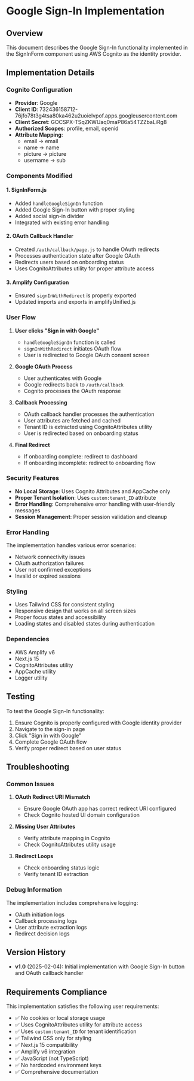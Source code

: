 # Google Sign-In Implementation

## Overview
This document describes the Google Sign-In functionality implemented in the SignInForm component using AWS Cognito as the identity provider.

## Implementation Details

### Cognito Configuration
- **Provider**: Google
- **Client ID**: 732436158712-76jfo78t3g4tsa80ka462u2uoielvpof.apps.googleusercontent.com
- **Client Secret**: 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
- **Authorized Scopes**: profile, email, openid
- **Attribute Mapping**:
  - email → email
  - name → name
  - picture → picture
  - username → sub

### Components Modified

#### 1. SignInForm.js
- Added `handleGoogleSignIn` function
- Added Google Sign-In button with proper styling
- Added social sign-in divider
- Integrated with existing error handling

#### 2. OAuth Callback Handler
- Created `/auth/callback/page.js` to handle OAuth redirects
- Processes authentication state after Google OAuth
- Redirects users based on onboarding status
- Uses CognitoAttributes utility for proper attribute access

#### 3. Amplify Configuration
- Ensured `signInWithRedirect` is properly exported
- Updated imports and exports in amplifyUnified.js

### User Flow

1. **User clicks "Sign in with Google"**
   - `handleGoogleSignIn` function is called
   - `signInWithRedirect` initiates OAuth flow
   - User is redirected to Google OAuth consent screen

2. **Google OAuth Process**
   - User authenticates with Google
   - Google redirects back to `/auth/callback`
   - Cognito processes the OAuth response

3. **Callback Processing**
   - OAuth callback handler processes the authentication
   - User attributes are fetched and cached
   - Tenant ID is extracted using CognitoAttributes utility
   - User is redirected based on onboarding status

4. **Final Redirect**
   - If onboarding complete: redirect to dashboard
   - If onboarding incomplete: redirect to onboarding flow

### Security Features

- **No Local Storage**: Uses Cognito Attributes and AppCache only
- **Proper Tenant Isolation**: Uses `custom:tenant_ID` attribute
- **Error Handling**: Comprehensive error handling with user-friendly messages
- **Session Management**: Proper session validation and cleanup

### Error Handling

The implementation handles various error scenarios:
- Network connectivity issues
- OAuth authorization failures
- User not confirmed exceptions
- Invalid or expired sessions

### Styling

- Uses Tailwind CSS for consistent styling
- Responsive design that works on all screen sizes
- Proper focus states and accessibility
- Loading states and disabled states during authentication

### Dependencies

- AWS Amplify v6
- Next.js 15
- CognitoAttributes utility
- AppCache utility
- Logger utility

## Testing

To test the Google Sign-In functionality:

1. Ensure Cognito is properly configured with Google identity provider
2. Navigate to the sign-in page
3. Click "Sign in with Google"
4. Complete Google OAuth flow
5. Verify proper redirect based on user status

## Troubleshooting

### Common Issues

1. **OAuth Redirect URI Mismatch**
   - Ensure Google OAuth app has correct redirect URI configured
   - Check Cognito hosted UI domain configuration

2. **Missing User Attributes**
   - Verify attribute mapping in Cognito
   - Check CognitoAttributes utility usage

3. **Redirect Loops**
   - Check onboarding status logic
   - Verify tenant ID extraction

### Debug Information

The implementation includes comprehensive logging:
- OAuth initiation logs
- Callback processing logs
- User attribute extraction logs
- Redirect decision logs

## Version History

- **v1.0** (2025-02-04): Initial implementation with Google Sign-In button and OAuth callback handler

## Requirements Compliance

This implementation satisfies the following user requirements:
- ✅ No cookies or local storage usage
- ✅ Uses CognitoAttributes utility for attribute access
- ✅ Uses `custom:tenant_ID` for tenant identification
- ✅ Tailwind CSS only for styling
- ✅ Next.js 15 compatibility
- ✅ Amplify v6 integration
- ✅ JavaScript (not TypeScript)
- ✅ No hardcoded environment keys
- ✅ Comprehensive documentation
